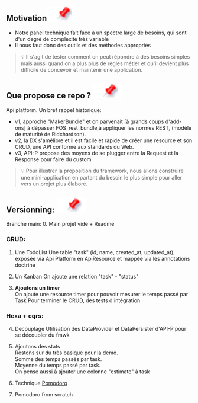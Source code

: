 ## Motivation[![](https://raw.githubusercontent.com/aregtech/areg-sdk/master/docs/img/pin.svg)](#motivation)

- Notre panel technique fait face à un spectre large de besoins, qui sont d'un degré de complexité très variable
- Il nous faut donc des outils et des méthodes appropriés

> 💡 Il s'agit de tester comment on peut répondre à des besoins simples mais aussi quand on a plus
plus de règles métier et qu'il devient plus difficile de concevoir et maintenir une application.


## Que propose ce repo ? [![](https://raw.githubusercontent.com/aregtech/areg-sdk/master/docs/img/pin.svg)](#roadmap)

 Api platform. Un bref rappel historique:
- v1, approche "MakerBundle" et on parvenait [à grands coups d'add-ons] à dépasser FOS_rest_bundle,à appliquer les normes REST, (modèle de maturité de Ridchardson).
- v2, la DX s'améliore et il est facile et rapide de créer une resource et son CRUD, une API conforme aux standards du Web.
- v3, API-P propose des moyens de se plugger entre la Request et la Response pour faire du custom

> 💡 Pour illustrer la proposition du framework, nous allons construire une mini-application en partant du besoin
le plus simple pour aller vers un projet plus élaboré.

## Versionning: [![](https://raw.githubusercontent.com/aregtech/areg-sdk/master/docs/img/pin.svg)](#branches)

Branche main:
0. Main projet vide + Readme


### CRUD:

1. Une TodoList
   Une table "task" (id, name, created_at, updated_at), exposée via Api Platform en ApiResource
   et mappée via les annotations doctrine

2. Un Kanban
   On ajoute une relation "task" - "status"

3. **Ajoutons un timer**\
   On ajoute une resource timer pour pouvoir mesurer le temps passé par Task
   Pour terminer le CRUD, des tests d'intégration


### Hexa + cqrs:

4. Decouplage
   Utilisation des DataProvider et DataPersister d'API-P pour se découpler du fmwk

5. Ajoutons des stats\
   Restons sur du très basique pour la demo. \
   Somme des temps passés par task. \
   Moyenne du temps passé par task. \
   On pense aussi à ajouter une colonne "estimate" à task

6. Technique [Pomodoro](./Pomodoro.md)

7. Pomodoro from scratch
